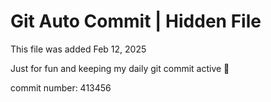 # Git Auto Commit | Hidden File

This file was added Feb 12, 2025

Just for fun and keeping my daily git commit active 🤪

commit number: 413456
